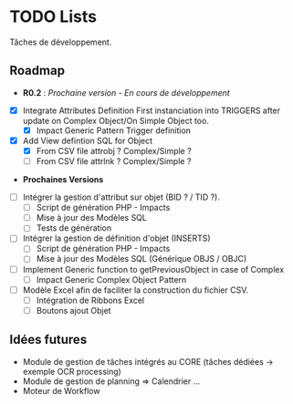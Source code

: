 # TODO Lists

Tâches de développement.

## Roadmap

- **R0.2** :  *Prochaine version - En cours de développement*

* [x] Integrate Attributes Definition First instanciation into TRIGGERS after update on Complex Object/On Simple Object too.
  - [x] Impact Generic Pattern Trigger definition
* [x] Add View defintion SQL for Object
  - [x] From CSV file attrobj ? Complex/Simple ?
  - [ ] From CSV file attrlnk ? Complex/Simple ?

- **Prochaines Versions**

* [ ] Intégrer la gestion d'attribut sur objet (BID ? / TID ?).
  - [ ] Script de génération PHP - Impacts
  - [ ] Mise à jour des Modèles SQL
  - [ ] Tests de génération
* [ ] Intégrer la gestion de définition d'objet (INSERTS)
  - [ ] Script de génération PHP - Impacts
  - [ ] Mise à jour des Modèles SQL (Générique OBJS / OBJC)
* [ ] Implement Generic function to getPreviousObject in case of Complex
  - [ ] Impact Generic Complex Object Pattern
* [ ] Modèle Excel afin de faciliter la construction du fichier CSV.
  - [ ] Intégration de Ribbons Excel
  - [ ] Boutons ajout Objet

## Idées futures

+ Module de gestion de tâches intégrés au CORE (tâches dédiées -> exemple OCR processing)
+ Module de gestion de planning => Calendrier ...
+ Moteur de Workflow
